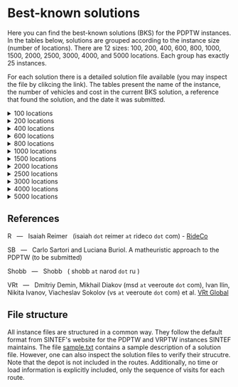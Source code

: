 # Best-known solutions

Here you can find the best-known solutions (BKS) for the PDPTW instances. In the tables below, solutions are grouped according to the instance size (number of locations). There are 12 sizes: 100, 200, 400, 600, 800, 1000, 1500, 2000, 2500, 3000, 4000, and 5000 locations. Each group has exactly 25 instances.

For each solution there is a detailed solution file available (you may inspect the file by clikcing the link). The tables present the name of the instance, the number of vehicles and cost in the current BKS solution, a reference that found the solution, and the date it was submitted.

<details><summary>100 locations</summary>
<p>

Instance | Vehicles | Cost | Reference | Date
:------: | -------: | ---: | :-------: | ---:
[bar-n100-1](https://github.com/cssartori/pdptw-instances/blob/master/solutions/files/bar-n100-1.6_732.txt) | 6 | 732 | R | 06-apr-23
[bar-n100-2](https://github.com/cssartori/pdptw-instances/blob/master/solutions/files/bar-n100-2.5_554.txt) | 5 | 554 | SB | 11-feb-19
[bar-n100-3](https://github.com/cssartori/pdptw-instances/blob/master/solutions/files/bar-n100-3.6_746.txt) | 6 | 746 | SB | 11-feb-19
[bar-n100-4](https://github.com/cssartori/pdptw-instances/blob/master/solutions/files/bar-n100-4.12_1150.txt) | 12 | 1150 | R | 06-apr-23
[bar-n100-5](https://github.com/cssartori/pdptw-instances/blob/master/solutions/files/bar-n100-5.6_838.txt) | 6 | 838 | SB | 11-feb-19
[bar-n100-6](https://github.com/cssartori/pdptw-instances/blob/master/solutions/files/bar-n100-6.3_788.txt) | 3 | 788 | SB | 11-feb-19
[ber-n100-1](https://github.com/cssartori/pdptw-instances/blob/master/solutions/files/ber-n100-1.13_1854.txt) | 13 | 1854 | R | 06-apr-23
[ber-n100-2](https://github.com/cssartori/pdptw-instances/blob/master/solutions/files/ber-n100-2.6_1484.txt) | 6 | 1484 | R | 06-apr-23
[ber-n100-3](https://github.com/cssartori/pdptw-instances/blob/master/solutions/files/ber-n100-3.3_713.txt) | 3 | 713 | SB | 11-feb-19
[ber-n100-4](https://github.com/cssartori/pdptw-instances/blob/master/solutions/files/ber-n100-4.3_494.txt) | 3 | 494 | SB | 11-feb-19
[ber-n100-5](https://github.com/cssartori/pdptw-instances/blob/master/solutions/files/ber-n100-5.5_944.txt) | 5 | 944 | SB | 11-feb-19
[ber-n100-6](https://github.com/cssartori/pdptw-instances/blob/master/solutions/files/ber-n100-6.14_2116.txt) | 14 | 2116 | R | 06-apr-23
[ber-n100-7](https://github.com/cssartori/pdptw-instances/blob/master/solutions/files/ber-n100-7.7_1935.txt) | 7 | 1935 | SB | 11-feb-19
[nyc-n100-1](https://github.com/cssartori/pdptw-instances/blob/master/solutions/files/nyc-n100-1.6_634.txt) | 6 | 634 | SB | 11-feb-19
[nyc-n100-2](https://github.com/cssartori/pdptw-instances/blob/master/solutions/files/nyc-n100-2.4_563.txt) | 4 | 563 | R | 06-apr-23
[nyc-n100-3](https://github.com/cssartori/pdptw-instances/blob/master/solutions/files/nyc-n100-3.3_492.txt) | 3 | 492 | SB | 11-feb-19
[nyc-n100-4](https://github.com/cssartori/pdptw-instances/blob/master/solutions/files/nyc-n100-4.2_535.txt) | 2 | 535 | SB | 11-feb-19
[nyc-n100-5](https://github.com/cssartori/pdptw-instances/blob/master/solutions/files/nyc-n100-5.2_669.txt) | 2 | 669 | R | 06-apr-23
[poa-n100-1](https://github.com/cssartori/pdptw-instances/blob/master/solutions/files/poa-n100-1.12_1582.txt) | 12 | 1582 | R | 06-apr-23
[poa-n100-2](https://github.com/cssartori/pdptw-instances/blob/master/solutions/files/poa-n100-2.15_1539.txt) | 15 | 1539 | SB | 11-feb-19
[poa-n100-3](https://github.com/cssartori/pdptw-instances/blob/master/solutions/files/poa-n100-3.10_1291.txt) | 10 | 1291 | R | 06-apr-23
[poa-n100-4](https://github.com/cssartori/pdptw-instances/blob/master/solutions/files/poa-n100-4.7_1653.txt) | 7 | 1653 | R | 24-mar-23
[poa-n100-5](https://github.com/cssartori/pdptw-instances/blob/master/solutions/files/poa-n100-5.6_624.txt) | 6 | 624 | SB | 11-feb-19
[poa-n100-6](https://github.com/cssartori/pdptw-instances/blob/master/solutions/files/poa-n100-6.3_562.txt) | 3 | 562 | SB | 11-feb-19
[poa-n100-7](https://github.com/cssartori/pdptw-instances/blob/master/solutions/files/poa-n100-7.5_772.txt) | 5 | 772 | R | 06-mar-23

</p>
</details>

<details><summary>200 locations</summary>
<p>

Instance | Vehicles | Cost | Reference | Date
:------: | -------: | ---: | :-------: | ---:
[bar-n200-1](https://github.com/cssartori/pdptw-instances/blob/master/solutions/files/bar-n200-1.22_1828.txt) | 22 | 1828 | VRt | 25-apr-23
[bar-n200-2](https://github.com/cssartori/pdptw-instances/blob/master/solutions/files/bar-n200-2.23_2072.txt) | 23 | 2072 | SB | 11-feb-19
[bar-n200-3](https://github.com/cssartori/pdptw-instances/blob/master/solutions/files/bar-n200-3.8_1597.txt) | 8 | 1597 | VRt | 25-apr-23
[bar-n200-4](https://github.com/cssartori/pdptw-instances/blob/master/solutions/files/bar-n200-4.13_838.txt) | 13 | 838 | SB | 11-feb-19
[bar-n200-5](https://github.com/cssartori/pdptw-instances/blob/master/solutions/files/bar-n200-5.5_846.txt) | 5 | 846 | R | 06-apr-23
[bar-n200-6](https://github.com/cssartori/pdptw-instances/blob/master/solutions/files/bar-n200-6.9_853.txt) | 9 | 853 | R | 06-apr-23
[bar-n200-7](https://github.com/cssartori/pdptw-instances/blob/master/solutions/files/bar-n200-7.11_1871.txt) | 11 | 1871 | VRt | 25-apr-23
[ber-n200-1](https://github.com/cssartori/pdptw-instances/blob/master/solutions/files/ber-n200-1.27_3212.txt) | 27 | 3212 | VRt | 25-apr-23
[ber-n200-2](https://github.com/cssartori/pdptw-instances/blob/master/solutions/files/ber-n200-2.12_3237.txt) | 12 | 3237 | R | 06-apr-23
[ber-n200-3](https://github.com/cssartori/pdptw-instances/blob/master/solutions/files/ber-n200-3.9_899.txt) | 9 | 899 | SB | 11-feb-19
[ber-n200-4](https://github.com/cssartori/pdptw-instances/blob/master/solutions/files/ber-n200-4.5_1081.txt) | 5 | 1081 | R | 06-apr-23
[ber-n200-5](https://github.com/cssartori/pdptw-instances/blob/master/solutions/files/ber-n200-5.27_3944.txt) | 27 | 3944 | SB | 11-feb-19
[ber-n200-6](https://github.com/cssartori/pdptw-instances/blob/master/solutions/files/ber-n200-6.9_3016.txt) | 9 | 3016 | SB | 11-feb-19
[nyc-n200-1](https://github.com/cssartori/pdptw-instances/blob/master/solutions/files/nyc-n200-1.7_935.txt) | 7 | 935 | R | 06-apr-23
[nyc-n200-2](https://github.com/cssartori/pdptw-instances/blob/master/solutions/files/nyc-n200-2.8_1104.txt) | 8 | 1104 | SB | 11-feb-19
[nyc-n200-3](https://github.com/cssartori/pdptw-instances/blob/master/solutions/files/nyc-n200-3.7_1017.txt) | 7 | 1017 | VRt | 25-apr-23
[nyc-n200-4](https://github.com/cssartori/pdptw-instances/blob/master/solutions/files/nyc-n200-4.4_1030.txt) | 4 | 1030 | R | 06-apr-23
[nyc-n200-5](https://github.com/cssartori/pdptw-instances/blob/master/solutions/files/nyc-n200-5.5_1189.txt) | 5 | 1189 | R | 06-apr-23
[poa-n200-1](https://github.com/cssartori/pdptw-instances/blob/master/solutions/files/poa-n200-1.25_2433.txt) | 25 | 2433 | SB | 11-feb-19
[poa-n200-2](https://github.com/cssartori/pdptw-instances/blob/master/solutions/files/poa-n200-2.12_2455.txt) | 12 | 2455 | R | 06-apr-23
[poa-n200-3](https://github.com/cssartori/pdptw-instances/blob/master/solutions/files/poa-n200-3.22_1850.txt) | 22 | 1850 | SB | 11-feb-19
[poa-n200-4](https://github.com/cssartori/pdptw-instances/blob/master/solutions/files/poa-n200-4.10_1163.txt) | 10 | 1163 | SB | 11-feb-19
[poa-n200-5](https://github.com/cssartori/pdptw-instances/blob/master/solutions/files/poa-n200-5.15_2321.txt) | 15 | 2321 | SB | 11-feb-19
[poa-n200-6](https://github.com/cssartori/pdptw-instances/blob/master/solutions/files/poa-n200-6.27_3160.txt) | 27 | 3160 | SB | 11-feb-19
[poa-n200-7](https://github.com/cssartori/pdptw-instances/blob/master/solutions/files/poa-n200-7.10_2676.txt) | 10 | 2676 | R | 06-apr-23

</p>
</details>

<details><summary>400 locations</summary>
<p>

Instance | Vehicles | Cost | Reference | Date
:------: | -------: | ---: | :-------: | ---:
[bar-n400-1](https://github.com/cssartori/pdptw-instances/blob/master/solutions/files/bar-n400-1.32_3080.txt) | 32 | 3080 | VRt | 25-apr-23
[bar-n400-2](https://github.com/cssartori/pdptw-instances/blob/master/solutions/files/bar-n400-2.30_2741.txt) | 30 | 2741 | VRt | 25-apr-23
[bar-n400-3](https://github.com/cssartori/pdptw-instances/blob/master/solutions/files/bar-n400-3.11_2562.txt) | 11 | 2562 | SB | 11-feb-19
[bar-n400-4](https://github.com/cssartori/pdptw-instances/blob/master/solutions/files/bar-n400-4.17_1821.txt) | 17 | 1821 | R | 06-apr-23
[bar-n400-5](https://github.com/cssartori/pdptw-instances/blob/master/solutions/files/bar-n400-5.41_3384.txt) | 41 | 3384 | SB | 11-feb-19
[bar-n400-6](https://github.com/cssartori/pdptw-instances/blob/master/solutions/files/bar-n400-6.21_2930.txt) | 21 | 2930 | VRt | 25-apr-23
[bar-n400-7](https://github.com/cssartori/pdptw-instances/blob/master/solutions/files/bar-n400-7.11_3038.txt) | 11 | 3038 | VRt | 25-apr-23
[ber-n400-1](https://github.com/cssartori/pdptw-instances/blob/master/solutions/files/ber-n400-1.34_5633.txt) | 34 | 5633 | SB | 11-feb-19
[ber-n400-2](https://github.com/cssartori/pdptw-instances/blob/master/solutions/files/ber-n400-2.33_5568.txt) | 33 | 5568 | VRt | 25-apr-23
[ber-n400-3](https://github.com/cssartori/pdptw-instances/blob/master/solutions/files/ber-n400-3.43_3550.txt) | 43 | 3550 | VRt | 25-apr-23
[ber-n400-4](https://github.com/cssartori/pdptw-instances/blob/master/solutions/files/ber-n400-4.19_2216.txt) | 19 | 2216 | SB | 11-feb-19
[ber-n400-5](https://github.com/cssartori/pdptw-instances/blob/master/solutions/files/ber-n400-5.26_6136.txt) | 26 | 6136 | VRt | 25-apr-23
[ber-n400-6](https://github.com/cssartori/pdptw-instances/blob/master/solutions/files/ber-n400-6.19_6309.txt) | 19 | 6309 | SB | 11-feb-19
[ber-n400-7](https://github.com/cssartori/pdptw-instances/blob/master/solutions/files/ber-n400-7.20_6503.txt) | 20 | 6503 | SB | 11-feb-19
[nyc-n400-1](https://github.com/cssartori/pdptw-instances/blob/master/solutions/files/nyc-n400-1.13_1908.txt) | 13 | 1908 | R | 06-apr-23
[nyc-n400-2](https://github.com/cssartori/pdptw-instances/blob/master/solutions/files/nyc-n400-2.14_1975.txt) | 14 | 1975 | SB | 11-feb-19
[nyc-n400-3](https://github.com/cssartori/pdptw-instances/blob/master/solutions/files/nyc-n400-3.7_1826.txt) | 7 | 1826 | R | 06-apr-23
[nyc-n400-4](https://github.com/cssartori/pdptw-instances/blob/master/solutions/files/nyc-n400-4.7_1964.txt) | 7 | 1964 | R | 06-apr-23
[nyc-n400-5](https://github.com/cssartori/pdptw-instances/blob/master/solutions/files/nyc-n400-5.7_1920.txt) | 7 | 1920 | R | 06-apr-23
[poa-n400-1](https://github.com/cssartori/pdptw-instances/blob/master/solutions/files/poa-n400-1.24_4554.txt) | 24 | 4554 | VRt | 25-apr-23
[poa-n400-2](https://github.com/cssartori/pdptw-instances/blob/master/solutions/files/poa-n400-2.41_3096.txt) | 41 | 3096 | SB | 11-feb-19
[poa-n400-3](https://github.com/cssartori/pdptw-instances/blob/master/solutions/files/poa-n400-3.40_2844.txt) | 40 | 2844 | SB | 11-feb-19
[poa-n400-4](https://github.com/cssartori/pdptw-instances/blob/master/solutions/files/poa-n400-4.19_2159.txt) | 19 | 2159 | VRt | 25-apr-23
[poa-n400-5](https://github.com/cssartori/pdptw-instances/blob/master/solutions/files/poa-n400-5.14_2302.txt) | 14 | 2302 | SB | 11-feb-19
[poa-n400-6](https://github.com/cssartori/pdptw-instances/blob/master/solutions/files/poa-n400-6.42_5400.txt) | 42 | 5400 | SB | 11-feb-19

</p>
</details>

<details><summary>600 locations</summary>
<p>

Instance | Vehicles | Cost | Reference | Date
:------: | -------: | ---: | :-------: | ---:
[bar-n600-1](https://github.com/cssartori/pdptw-instances/blob/master/solutions/files/bar-n600-1.43_3683.txt) | 43 | 3683 | SB | 11-feb-19
[bar-n600-2](https://github.com/cssartori/pdptw-instances/blob/master/solutions/files/bar-n600-2.23_3931.txt) | 23 | 3931 | SB | 11-feb-19
[bar-n600-3](https://github.com/cssartori/pdptw-instances/blob/master/solutions/files/bar-n600-3.23_3863.txt) | 23 | 3863 | SB | 11-feb-19
[bar-n600-4](https://github.com/cssartori/pdptw-instances/blob/master/solutions/files/bar-n600-4.53_2828.txt) | 53 | 2828 | VRt | 25-apr-23
[bar-n600-5](https://github.com/cssartori/pdptw-instances/blob/master/solutions/files/bar-n600-5.13_2614.txt) | 13 | 2614 | SB | 11-feb-19
[bar-n600-6](https://github.com/cssartori/pdptw-instances/blob/master/solutions/files/bar-n600-6.32_4958.txt) | 32 | 4958 | SB | 11-feb-19
[bar-n600-7](https://github.com/cssartori/pdptw-instances/blob/master/solutions/files/bar-n600-7.32_4793.txt) | 32 | 4793 | VRt | 25-apr-23
[ber-n600-1](https://github.com/cssartori/pdptw-instances/blob/master/solutions/files/ber-n600-1.47_7767.txt) | 47 | 7767 | Shobb | 25-dec-22
[ber-n600-2](https://github.com/cssartori/pdptw-instances/blob/master/solutions/files/ber-n600-2.31_3836.txt) | 31 | 3836 | VRt | 25-apr-23
[ber-n600-3](https://github.com/cssartori/pdptw-instances/blob/master/solutions/files/ber-n600-3.29_3948.txt) | 29 | 3948 | VRt | 25-apr-23
[ber-n600-4](https://github.com/cssartori/pdptw-instances/blob/master/solutions/files/ber-n600-4.75_11264.txt) | 75 | 11264 | VRt | 25-apr-23
[ber-n600-5](https://github.com/cssartori/pdptw-instances/blob/master/solutions/files/ber-n600-5.33_8569.txt) | 33 | 8569 | VRt | 25-apr-23
[ber-n600-6](https://github.com/cssartori/pdptw-instances/blob/master/solutions/files/ber-n600-6.36_10701.txt) | 36 | 10701 | VRt | 25-apr-23
[nyc-n600-1](https://github.com/cssartori/pdptw-instances/blob/master/solutions/files/nyc-n600-1.20_3037.txt) | 20 | 3037 | VRt | 25-apr-23
[nyc-n600-2](https://github.com/cssartori/pdptw-instances/blob/master/solutions/files/nyc-n600-2.19_2713.txt) | 19 | 2713 | SB | 11-feb-19
[nyc-n600-3](https://github.com/cssartori/pdptw-instances/blob/master/solutions/files/nyc-n600-3.19_2755.txt) | 19 | 2755 | VRt | 25-apr-23
[nyc-n600-4](https://github.com/cssartori/pdptw-instances/blob/master/solutions/files/nyc-n600-4.9_2495.txt) | 9 | 2495 | R | 06-apr-23
[nyc-n600-5](https://github.com/cssartori/pdptw-instances/blob/master/solutions/files/nyc-n600-5.10_2954.txt) | 10 | 2954 | R | 06-apr-23
[poa-n600-1](https://github.com/cssartori/pdptw-instances/blob/master/solutions/files/poa-n600-1.54_6424.txt) | 54 | 6424 | Shobb | 25-dec-22
[poa-n600-2](https://github.com/cssartori/pdptw-instances/blob/master/solutions/files/poa-n600-2.26_5250.txt) | 26 | 5250 | SB | 11-feb-19
[poa-n600-3](https://github.com/cssartori/pdptw-instances/blob/master/solutions/files/poa-n600-3.24_2213.txt) | 24 | 2213 | VRt | 25-apr-23
[poa-n600-4](https://github.com/cssartori/pdptw-instances/blob/master/solutions/files/poa-n600-4.27_3130.txt) | 27 | 3130 | SB | 11-feb-19
[poa-n600-5](https://github.com/cssartori/pdptw-instances/blob/master/solutions/files/poa-n600-5.20_2545.txt) | 20 | 2545 | SB | 11-feb-19
[poa-n600-6](https://github.com/cssartori/pdptw-instances/blob/master/solutions/files/poa-n600-6.76_7989.txt) | 76 | 7989 | VRt | 25-apr-23
[poa-n600-7](https://github.com/cssartori/pdptw-instances/blob/master/solutions/files/poa-n600-7.60_7872.txt) | 60 | 7872 | VRt | 25-apr-23

</p>
</details>

<details><summary>800 locations</summary>
<p>

Instance | Vehicles | Cost | Reference | Date
:------: | -------: | ---: | :-------: | ---:
[bar-n800-1](https://github.com/cssartori/pdptw-instances/blob/master/solutions/files/bar-n800-1.78_5686.txt) | 78 | 5686 | VRt | 25-apr-23
[bar-n800-2](https://github.com/cssartori/pdptw-instances/blob/master/solutions/files/bar-n800-2.30_5047.txt) | 30 | 5047 | VRt | 25-apr-23
[bar-n800-3](https://github.com/cssartori/pdptw-instances/blob/master/solutions/files/bar-n800-3.22_5882.txt) | 22 | 5882 | SB | 11-feb-19
[bar-n800-4](https://github.com/cssartori/pdptw-instances/blob/master/solutions/files/bar-n800-4.24_2832.txt) | 24 | 2832 | SB | 11-feb-19
[bar-n800-5](https://github.com/cssartori/pdptw-instances/blob/master/solutions/files/bar-n800-5.80_6124.txt) | 80 | 6124 | SB | 11-feb-19
[bar-n800-6](https://github.com/cssartori/pdptw-instances/blob/master/solutions/files/bar-n800-6.81_6490.txt) | 81 | 6490 | VRt | 25-apr-23
[bar-n800-7](https://github.com/cssartori/pdptw-instances/blob/master/solutions/files/bar-n800-7.31_5576.txt) | 31 | 5576 | VRt | 25-apr-23
[ber-n800-1](https://github.com/cssartori/pdptw-instances/blob/master/solutions/files/ber-n800-1.59_5360.txt) | 59 | 5360 | SB | 11-feb-19
[ber-n800-2](https://github.com/cssartori/pdptw-instances/blob/master/solutions/files/ber-n800-2.63_6379.txt) | 63 | 6379 | VRt | 25-apr-23
[ber-n800-3](https://github.com/cssartori/pdptw-instances/blob/master/solutions/files/ber-n800-3.18_3653.txt) | 18 | 3653 | SB | 11-feb-19
[ber-n800-4](https://github.com/cssartori/pdptw-instances/blob/master/solutions/files/ber-n800-4.106_16046.txt) | 106 | 16046 | VRt | 25-apr-23
[ber-n800-5](https://github.com/cssartori/pdptw-instances/blob/master/solutions/files/ber-n800-5.33_11087.txt) | 33 | 11087 | SB | 11-feb-19
[ber-n800-6](https://github.com/cssartori/pdptw-instances/blob/master/solutions/files/ber-n800-6.47_13991.txt) | 47 | 13991 | VRt | 25-apr-23
[nyc-n800-1](https://github.com/cssartori/pdptw-instances/blob/master/solutions/files/nyc-n800-1.22_3108.txt) | 22 | 3108 | VRt | 25-apr-23
[nyc-n800-2](https://github.com/cssartori/pdptw-instances/blob/master/solutions/files/nyc-n800-2.26_3919.txt) | 26 | 3919 | VRt | 25-apr-23
[nyc-n800-3](https://github.com/cssartori/pdptw-instances/blob/master/solutions/files/nyc-n800-3.26_3871.txt) | 26 | 3871 | SB | 11-feb-19
[nyc-n800-4](https://github.com/cssartori/pdptw-instances/blob/master/solutions/files/nyc-n800-4.11_3274.txt) | 11 | 3274 | R | 06-apr-23
[nyc-n800-5](https://github.com/cssartori/pdptw-instances/blob/master/solutions/files/nyc-n800-5.14_3703.txt) | 14 | 3703 | SB | 11-feb-19
[poa-n800-1](https://github.com/cssartori/pdptw-instances/blob/master/solutions/files/poa-n800-1.58_9580.txt) | 58 | 9580 | VRt | 25-apr-23
[poa-n800-2](https://github.com/cssartori/pdptw-instances/blob/master/solutions/files/poa-n800-2.73_8045.txt) | 73 | 8045 | VRt | 25-apr-23
[poa-n800-3](https://github.com/cssartori/pdptw-instances/blob/master/solutions/files/poa-n800-3.49_9799.txt) | 49 | 9799 | VRt | 25-apr-23
[poa-n800-4](https://github.com/cssartori/pdptw-instances/blob/master/solutions/files/poa-n800-4.45_8108.txt) | 45 | 8108 | VRt | 25-apr-23
[poa-n800-5](https://github.com/cssartori/pdptw-instances/blob/master/solutions/files/poa-n800-5.71_4223.txt) | 71 | 4223 | VRt | 25-apr-23
[poa-n800-6](https://github.com/cssartori/pdptw-instances/blob/master/solutions/files/poa-n800-6.37_4038.txt) | 37 | 4038 | VRt | 25-apr-23
[poa-n800-7](https://github.com/cssartori/pdptw-instances/blob/master/solutions/files/poa-n800-7.37_7981.txt) | 37 | 7981 | VRt | 25-apr-23

</p>
</details>

<details><summary>1000 locations</summary>
<p>

Instance | Vehicles | Cost | Reference | Date
:------: | -------: | ---: | :-------: | ---:
[bar-n1000-1](https://github.com/cssartori/pdptw-instances/blob/master/solutions/files/bar-n1000-1.52_8019.txt) | 52 | 8019 | VRt | 25-apr-23
[bar-n1000-2](https://github.com/cssartori/pdptw-instances/blob/master/solutions/files/bar-n1000-2.37_3597.txt) | 37 | 3597 | VRt | 25-apr-23
[bar-n1000-3](https://github.com/cssartori/pdptw-instances/blob/master/solutions/files/bar-n1000-3.88_4834.txt) | 88 | 4834 | VRt | 25-apr-23
[bar-n1000-4](https://github.com/cssartori/pdptw-instances/blob/master/solutions/files/bar-n1000-4.19_3464.txt) | 19 | 3464 | VRt | 25-apr-23
[bar-n1000-5](https://github.com/cssartori/pdptw-instances/blob/master/solutions/files/bar-n1000-5.26_6150.txt) | 26 | 6150 | SB | 11-feb-19
[bar-n1000-6](https://github.com/cssartori/pdptw-instances/blob/master/solutions/files/bar-n1000-6.27_6825.txt) | 27 | 6825 | Shobb | 03-jan-23
[ber-n1000-1](https://github.com/cssartori/pdptw-instances/blob/master/solutions/files/ber-n1000-1.86_15019.txt) | 86 | 15019 | VRt | 25-apr-23
[ber-n1000-2](https://github.com/cssartori/pdptw-instances/blob/master/solutions/files/ber-n1000-2.116_16117.txt) | 116 | 16117 | VRt | 25-apr-23
[ber-n1000-3](https://github.com/cssartori/pdptw-instances/blob/master/solutions/files/ber-n1000-3.52_13247.txt) | 52 | 13247 | VRt | 25-apr-23
[ber-n1000-4](https://github.com/cssartori/pdptw-instances/blob/master/solutions/files/ber-n1000-4.54_14527.txt) | 54 | 14527 | VRt | 25-apr-23
[ber-n1000-5](https://github.com/cssartori/pdptw-instances/blob/master/solutions/files/ber-n1000-5.110_15351.txt) | 110 | 15351 | VRt | 25-apr-23
[ber-n1000-6](https://github.com/cssartori/pdptw-instances/blob/master/solutions/files/ber-n1000-6.150_18579.txt) | 150 | 18579 | VRt | 25-apr-23
[ber-n1000-7](https://github.com/cssartori/pdptw-instances/blob/master/solutions/files/ber-n1000-7.72_17378.txt) | 72 | 17378 | VRt | 25-apr-23
[nyc-n1000-1](https://github.com/cssartori/pdptw-instances/blob/master/solutions/files/nyc-n1000-1.27_4002.txt) | 27 | 4002 | VRt | 25-apr-23
[nyc-n1000-2](https://github.com/cssartori/pdptw-instances/blob/master/solutions/files/nyc-n1000-2.31_4910.txt) | 31 | 4910 | VRt | 25-apr-23
[nyc-n1000-3](https://github.com/cssartori/pdptw-instances/blob/master/solutions/files/nyc-n1000-3.32_4732.txt) | 32 | 4732 | VRt | 25-apr-23
[nyc-n1000-4](https://github.com/cssartori/pdptw-instances/blob/master/solutions/files/nyc-n1000-4.17_4956.txt) | 17 | 4956 | VRt | 25-apr-23
[nyc-n1000-5](https://github.com/cssartori/pdptw-instances/blob/master/solutions/files/nyc-n1000-5.15_4369.txt) | 15 | 4369 | VRt | 25-apr-23
[poa-n1000-1](https://github.com/cssartori/pdptw-instances/blob/master/solutions/files/poa-n1000-1.30_8077.txt) | 30 | 8077 | Shobb | 03-jan-23
[poa-n1000-2](https://github.com/cssartori/pdptw-instances/blob/master/solutions/files/poa-n1000-2.46_10718.txt) | 46 | 10718 | VRt | 25-apr-23
[poa-n1000-3](https://github.com/cssartori/pdptw-instances/blob/master/solutions/files/poa-n1000-3.68_5554.txt) | 68 | 5554 | VRt | 25-apr-23
[poa-n1000-4](https://github.com/cssartori/pdptw-instances/blob/master/solutions/files/poa-n1000-4.22_4582.txt) | 22 | 4582 | VRt | 25-apr-23
[poa-n1000-5](https://github.com/cssartori/pdptw-instances/blob/master/solutions/files/poa-n1000-5.47_5871.txt) | 47 | 5871 | VRt | 25-apr-23
[poa-n1000-6](https://github.com/cssartori/pdptw-instances/blob/master/solutions/files/poa-n1000-6.93_11342.txt) | 93 | 11342 | VRt | 25-apr-23
[poa-n1000-7](https://github.com/cssartori/pdptw-instances/blob/master/solutions/files/poa-n1000-7.73_11472.txt) | 73 | 11472 | VRt | 25-apr-23

</p>
</details>

<details><summary>1500 locations</summary>
<p>

Instance | Vehicles | Cost | Reference | Date
:------: | -------: | ---: | :-------: | ---:
[bar-n1500-1](https://github.com/cssartori/pdptw-instances/blob/master/solutions/files/bar-n1500-1.74_9257.txt) | 74 | 9257 | VRt | 25-apr-23
[bar-n1500-2](https://github.com/cssartori/pdptw-instances/blob/master/solutions/files/bar-n1500-2.60_12449.txt) | 60 | 12449 | VRt | 25-apr-23
[bar-n1500-3](https://github.com/cssartori/pdptw-instances/blob/master/solutions/files/bar-n1500-3.93_6007.txt) | 93 | 6007 | VRt | 25-apr-23
[bar-n1500-4](https://github.com/cssartori/pdptw-instances/blob/master/solutions/files/bar-n1500-4.61_4939.txt) | 61 | 4939 | VRt | 25-apr-23
[bar-n1500-5](https://github.com/cssartori/pdptw-instances/blob/master/solutions/files/bar-n1500-5.76_9520.txt) | 76 | 9520 | VRt | 25-apr-23
[bar-n1500-6](https://github.com/cssartori/pdptw-instances/blob/master/solutions/files/bar-n1500-6.160_12760.txt) | 160 | 12760 | VRt | 25-apr-23
[bar-n1500-7](https://github.com/cssartori/pdptw-instances/blob/master/solutions/files/bar-n1500-7.39_10055.txt) | 39 | 10055 | VRt | 25-apr-23
[ber-n1500-1](https://github.com/cssartori/pdptw-instances/blob/master/solutions/files/ber-n1500-1.168_23023.txt) | 168 | 23023 | VRt | 25-apr-23
[ber-n1500-2](https://github.com/cssartori/pdptw-instances/blob/master/solutions/files/ber-n1500-2.69_8517.txt) | 69 | 8517 | VRt | 25-apr-23
[ber-n1500-3](https://github.com/cssartori/pdptw-instances/blob/master/solutions/files/ber-n1500-3.70_9156.txt) | 70 | 9156 | VRt | 25-apr-23
[ber-n1500-4](https://github.com/cssartori/pdptw-instances/blob/master/solutions/files/ber-n1500-4.36_8699.txt) | 36 | 8699 | VRt | 25-apr-23
[ber-n1500-5](https://github.com/cssartori/pdptw-instances/blob/master/solutions/files/ber-n1500-5.174_24530.txt) | 174 | 24530 | VRt | 25-apr-23
[ber-n1500-6](https://github.com/cssartori/pdptw-instances/blob/master/solutions/files/ber-n1500-6.98_21240.txt) | 98 | 21240 | VRt | 25-apr-23
[ber-n1500-7](https://github.com/cssartori/pdptw-instances/blob/master/solutions/files/ber-n1500-7.99_21786.txt) | 99 | 21786 | VRt | 25-apr-23
[nyc-n1500-1](https://github.com/cssartori/pdptw-instances/blob/master/solutions/files/nyc-n1500-1.46_6790.txt) | 46 | 6790 | VRt | 25-apr-23
[nyc-n1500-2](https://github.com/cssartori/pdptw-instances/blob/master/solutions/files/nyc-n1500-2.48_6612.txt) | 48 | 6612 | VRt | 25-apr-23
[nyc-n1500-3](https://github.com/cssartori/pdptw-instances/blob/master/solutions/files/nyc-n1500-3.42_6410.txt) | 42 | 6410 | VRt | 25-apr-23
[nyc-n1500-4](https://github.com/cssartori/pdptw-instances/blob/master/solutions/files/nyc-n1500-4.25_7817.txt) | 25 | 7817 | VRt | 25-apr-23
[nyc-n1500-5](https://github.com/cssartori/pdptw-instances/blob/master/solutions/files/nyc-n1500-5.21_5950.txt) | 21 | 5950 | VRt | 25-apr-23
[poa-n1500-1](https://github.com/cssartori/pdptw-instances/blob/master/solutions/files/poa-n1500-1.145_17316.txt) | 145 | 17316 | VRt | 25-apr-23
[poa-n1500-2](https://github.com/cssartori/pdptw-instances/blob/master/solutions/files/poa-n1500-2.198_22055.txt) | 198 | 22055 | VRt | 25-apr-23
[poa-n1500-3](https://github.com/cssartori/pdptw-instances/blob/master/solutions/files/poa-n1500-3.67_15106.txt) | 67 | 15106 | VRt | 25-apr-23
[poa-n1500-4](https://github.com/cssartori/pdptw-instances/blob/master/solutions/files/poa-n1500-4.63_6506.txt) | 63 | 6506 | VRt | 25-apr-23
[poa-n1500-5](https://github.com/cssartori/pdptw-instances/blob/master/solutions/files/poa-n1500-5.32_6405.txt) | 32 | 6405 | VRt | 25-apr-23
[poa-n1500-6](https://github.com/cssartori/pdptw-instances/blob/master/solutions/files/poa-n1500-6.141_16583.txt) | 141 | 16583 | VRt | 25-apr-23

</p>
</details>

<details><summary>2000 locations</summary>
<p>

Instance | Vehicles | Cost | Reference | Date
:------: | -------: | ---: | :-------: | ---:
[bar-n2000-1](https://github.com/cssartori/pdptw-instances/blob/master/solutions/files/bar-n2000-1.95_11991.txt) | 95 | 11991 | VRt | 25-apr-23
[bar-n2000-2](https://github.com/cssartori/pdptw-instances/blob/master/solutions/files/bar-n2000-2.96_11700.txt) | 96 | 11700 | VRt | 25-apr-23
[bar-n2000-3](https://github.com/cssartori/pdptw-instances/blob/master/solutions/files/bar-n2000-3.146_13137.txt) | 146 | 13137 | VRt | 25-apr-23
[bar-n2000-4](https://github.com/cssartori/pdptw-instances/blob/master/solutions/files/bar-n2000-4.71_11862.txt) | 71 | 11862 | VRt | 25-apr-23
[bar-n2000-5](https://github.com/cssartori/pdptw-instances/blob/master/solutions/files/bar-n2000-5.75_12924.txt) | 75 | 12924 | VRt | 25-apr-23
[bar-n2000-6](https://github.com/cssartori/pdptw-instances/blob/master/solutions/files/bar-n2000-6.175_9478.txt) | 175 | 9478 | VRt | 25-apr-23
[bar-n2000-7](https://github.com/cssartori/pdptw-instances/blob/master/solutions/files/bar-n2000-7.66_9435.txt) | 66 | 9435 | VRt | 25-apr-23
[ber-n2000-1](https://github.com/cssartori/pdptw-instances/blob/master/solutions/files/ber-n2000-1.74_12892.txt) | 74 | 12892 | VRt | 25-apr-23
[ber-n2000-2](https://github.com/cssartori/pdptw-instances/blob/master/solutions/files/ber-n2000-2.280_32110.txt) | 280 | 32110 | VRt | 25-apr-23
[ber-n2000-3](https://github.com/cssartori/pdptw-instances/blob/master/solutions/files/ber-n2000-3.164_27479.txt) | 164 | 27479 | VRt | 25-apr-23
[ber-n2000-4](https://github.com/cssartori/pdptw-instances/blob/master/solutions/files/ber-n2000-4.246_35311.txt) | 246 | 35311 | VRt | 25-apr-23
[ber-n2000-5](https://github.com/cssartori/pdptw-instances/blob/master/solutions/files/ber-n2000-5.138_33000.txt) | 138 | 33000 | VRt | 25-apr-23
[ber-n2000-6](https://github.com/cssartori/pdptw-instances/blob/master/solutions/files/ber-n2000-6.112_30580.txt) | 112 | 30580 | VRt | 25-apr-23
[ber-n2000-7](https://github.com/cssartori/pdptw-instances/blob/master/solutions/files/ber-n2000-7.134_30390.txt) | 134 | 30390 | VRt | 25-apr-23
[nyc-n2000-1](https://github.com/cssartori/pdptw-instances/blob/master/solutions/files/nyc-n2000-1.55_7918.txt) | 55 | 7918 | VRt | 25-apr-23
[nyc-n2000-2](https://github.com/cssartori/pdptw-instances/blob/master/solutions/files/nyc-n2000-2.53_7604.txt) | 53 | 7604 | VRt | 25-apr-23
[nyc-n2000-3](https://github.com/cssartori/pdptw-instances/blob/master/solutions/files/nyc-n2000-3.32_9752.txt) | 32 | 9752 | VRt | 25-apr-23
[nyc-n2000-4](https://github.com/cssartori/pdptw-instances/blob/master/solutions/files/nyc-n2000-4.28_7705.txt) | 28 | 7705 | VRt | 25-apr-23
[nyc-n2000-5](https://github.com/cssartori/pdptw-instances/blob/master/solutions/files/nyc-n2000-5.33_9171.txt) | 33 | 9171 | VRt | 25-apr-23
[poa-n2000-1](https://github.com/cssartori/pdptw-instances/blob/master/solutions/files/poa-n2000-1.236_22568.txt) | 236 | 22568 | VRt | 25-apr-23
[poa-n2000-2](https://github.com/cssartori/pdptw-instances/blob/master/solutions/files/poa-n2000-2.161_16581.txt) | 161 | 16581 | VRt | 25-apr-23
[poa-n2000-3](https://github.com/cssartori/pdptw-instances/blob/master/solutions/files/poa-n2000-3.129_9410.txt) | 129 | 9410 | VRt | 25-apr-23
[poa-n2000-4](https://github.com/cssartori/pdptw-instances/blob/master/solutions/files/poa-n2000-4.144_12921.txt) | 144 | 12921 | VRt | 25-apr-23
[poa-n2000-5](https://github.com/cssartori/pdptw-instances/blob/master/solutions/files/poa-n2000-5.97_13035.txt) | 97 | 13035 | VRt | 25-apr-23
[poa-n2000-6](https://github.com/cssartori/pdptw-instances/blob/master/solutions/files/poa-n2000-6.65_19257.txt) | 65 | 19257 | VRt | 25-apr-23

</p>
</details>

<details><summary>2500 locations</summary>
<p>

Instance | Vehicles | Cost | Reference | Date
:------: | -------: | ---: | :-------: | ---:
[bar-n2500-1](https://github.com/cssartori/pdptw-instances/blob/master/solutions/files/bar-n2500-1.79_10292.txt) | 79 | 10292 | VRt | 25-apr-23
[bar-n2500-2](https://github.com/cssartori/pdptw-instances/blob/master/solutions/files/bar-n2500-2.120_14772.txt) | 120 | 14772 | VRt | 25-apr-23
[bar-n2500-3](https://github.com/cssartori/pdptw-instances/blob/master/solutions/files/bar-n2500-3.63_15567.txt) | 63 | 15567 | VRt | 25-apr-23
[bar-n2500-4](https://github.com/cssartori/pdptw-instances/blob/master/solutions/files/bar-n2500-4.65_15407.txt) | 65 | 15407 | VRt | 25-apr-23
[bar-n2500-5](https://github.com/cssartori/pdptw-instances/blob/master/solutions/files/bar-n2500-5.128_19769.txt) | 128 | 19769 | VRt | 25-apr-23
[bar-n2500-6](https://github.com/cssartori/pdptw-instances/blob/master/solutions/files/bar-n2500-6.99_18655.txt) | 99 | 18655 | VRt | 25-apr-23
[ber-n2500-1](https://github.com/cssartori/pdptw-instances/blob/master/solutions/files/ber-n2500-1.199_32848.txt) | 199 | 32848 | VRt | 25-apr-23
[ber-n2500-2](https://github.com/cssartori/pdptw-instances/blob/master/solutions/files/ber-n2500-2.137_37951.txt) | 137 | 37951 | VRt | 25-apr-23
[ber-n2500-3](https://github.com/cssartori/pdptw-instances/blob/master/solutions/files/ber-n2500-3.248_18257.txt) | 248 | 18257 | VRt | 25-apr-23
[ber-n2500-4](https://github.com/cssartori/pdptw-instances/blob/master/solutions/files/ber-n2500-4.181_15996.txt) | 181 | 15996 | VRt | 25-apr-23
[ber-n2500-5](https://github.com/cssartori/pdptw-instances/blob/master/solutions/files/ber-n2500-5.261_21141.txt) | 261 | 21141 | VRt | 25-apr-23
[ber-n2500-6](https://github.com/cssartori/pdptw-instances/blob/master/solutions/files/ber-n2500-6.292_40616.txt) | 292 | 40616 | VRt | 25-apr-23
[ber-n2500-7](https://github.com/cssartori/pdptw-instances/blob/master/solutions/files/ber-n2500-7.171_39456.txt) | 171 | 39456 | VRt | 25-apr-23
[nyc-n2500-1](https://github.com/cssartori/pdptw-instances/blob/master/solutions/files/nyc-n2500-1.69_10406.txt) | 69 | 10406 | VRt | 25-apr-23
[nyc-n2500-2](https://github.com/cssartori/pdptw-instances/blob/master/solutions/files/nyc-n2500-2.69_10115.txt) | 69 | 10115 | VRt | 25-apr-23
[nyc-n2500-3](https://github.com/cssartori/pdptw-instances/blob/master/solutions/files/nyc-n2500-3.34_10253.txt) | 34 | 10253 | VRt | 25-apr-23
[nyc-n2500-4](https://github.com/cssartori/pdptw-instances/blob/master/solutions/files/nyc-n2500-4.44_12263.txt) | 44 | 12263 | VRt | 25-apr-23
[nyc-n2500-5](https://github.com/cssartori/pdptw-instances/blob/master/solutions/files/nyc-n2500-5.44_11449.txt) | 44 | 11449 | VRt | 25-apr-23
[poa-n2500-1](https://github.com/cssartori/pdptw-instances/blob/master/solutions/files/poa-n2500-1.298_28887.txt) | 298 | 28887 | VRt | 25-apr-23
[poa-n2500-2](https://github.com/cssartori/pdptw-instances/blob/master/solutions/files/poa-n2500-2.158_23093.txt) | 158 | 23093 | VRt | 25-apr-23
[poa-n2500-3](https://github.com/cssartori/pdptw-instances/blob/master/solutions/files/poa-n2500-3.79_22901.txt) | 79 | 22901 | VRt | 25-apr-23
[poa-n2500-4](https://github.com/cssartori/pdptw-instances/blob/master/solutions/files/poa-n2500-4.81_24025.txt) | 81 | 24025 | VRt | 25-apr-23
[poa-n2500-5](https://github.com/cssartori/pdptw-instances/blob/master/solutions/files/poa-n2500-5.72_19426.txt) | 72 | 19426 | VRt | 25-apr-23
[poa-n2500-6](https://github.com/cssartori/pdptw-instances/blob/master/solutions/files/poa-n2500-6.107_11233.txt) | 107 | 11233 | VRt | 25-apr-23
[poa-n2500-7](https://github.com/cssartori/pdptw-instances/blob/master/solutions/files/poa-n2500-7.81_11398.txt) | 81 | 11398 | VRt | 25-apr-23

</p>
</details>

<details><summary>3000 locations</summary>
<p>

Instance | Vehicles | Cost | Reference | Date
:------: | -------: | ---: | :-------: | ---:
[bar-n3000-1](https://github.com/cssartori/pdptw-instances/blob/master/solutions/files/bar-n3000-1.153_22404.txt) | 153 | 22404 | VRt | 25-apr-23
[bar-n3000-2](https://github.com/cssartori/pdptw-instances/blob/master/solutions/files/bar-n3000-2.148_19752.txt) | 148 | 19752 | VRt | 25-apr-23
[bar-n3000-3](https://github.com/cssartori/pdptw-instances/blob/master/solutions/files/bar-n3000-3.57_11267.txt) | 57 | 11267 | VRt | 25-apr-23
[bar-n3000-4](https://github.com/cssartori/pdptw-instances/blob/master/solutions/files/bar-n3000-4.255_26478.txt) | 255 | 26478 | VRt | 25-apr-23
[bar-n3000-5](https://github.com/cssartori/pdptw-instances/blob/master/solutions/files/bar-n3000-5.158_20159.txt) | 158 | 20159 | VRt | 25-apr-23
[bar-n3000-6](https://github.com/cssartori/pdptw-instances/blob/master/solutions/files/bar-n3000-6.79_21324.txt) | 79 | 21324 | VRt | 25-apr-23
[bar-n3000-7](https://github.com/cssartori/pdptw-instances/blob/master/solutions/files/bar-n3000-7.78_21389.txt) | 78 | 21389 | VRt | 25-apr-23
[ber-n3000-1](https://github.com/cssartori/pdptw-instances/blob/master/solutions/files/ber-n3000-1.297_36302.txt) | 297 | 36302 | VRt | 25-apr-23
[ber-n3000-2](https://github.com/cssartori/pdptw-instances/blob/master/solutions/files/ber-n3000-2.220_35164.txt) | 220 | 35164 | VRt | 25-apr-23
[ber-n3000-3](https://github.com/cssartori/pdptw-instances/blob/master/solutions/files/ber-n3000-3.189_40437.txt) | 189 | 40437 | VRt | 25-apr-23
[ber-n3000-4](https://github.com/cssartori/pdptw-instances/blob/master/solutions/files/ber-n3000-4.236_22669.txt) | 236 | 22669 | VRt | 25-apr-23
[ber-n3000-5](https://github.com/cssartori/pdptw-instances/blob/master/solutions/files/ber-n3000-5.136_16223.txt) | 136 | 16223 | VRt | 25-apr-23
[ber-n3000-6](https://github.com/cssartori/pdptw-instances/blob/master/solutions/files/ber-n3000-6.99_14640.txt) | 99 | 14640 | VRt | 25-apr-23
[ber-n3000-7](https://github.com/cssartori/pdptw-instances/blob/master/solutions/files/ber-n3000-7.455_52601.txt) | 455 | 52601 | VRt | 25-apr-23
[nyc-n3000-1](https://github.com/cssartori/pdptw-instances/blob/master/solutions/files/nyc-n3000-1.80_10589.txt) | 80 | 10589 | VRt | 25-apr-23
[nyc-n3000-2](https://github.com/cssartori/pdptw-instances/blob/master/solutions/files/nyc-n3000-2.79_11402.txt) | 79 | 11402 | VRt | 25-apr-23
[nyc-n3000-3](https://github.com/cssartori/pdptw-instances/blob/master/solutions/files/nyc-n3000-3.45_13409.txt) | 45 | 13409 | VRt | 25-apr-23
[nyc-n3000-4](https://github.com/cssartori/pdptw-instances/blob/master/solutions/files/nyc-n3000-4.48_13281.txt) | 48 | 13281 | VRt | 25-apr-23
[nyc-n3000-5](https://github.com/cssartori/pdptw-instances/blob/master/solutions/files/nyc-n3000-5.43_11922.txt) | 43 | 11922 | VRt | 25-apr-23
[poa-n3000-1](https://github.com/cssartori/pdptw-instances/blob/master/solutions/files/poa-n3000-1.378_36883.txt) | 378 | 36883 | VRt | 25-apr-23
[poa-n3000-2](https://github.com/cssartori/pdptw-instances/blob/master/solutions/files/poa-n3000-2.165_28523.txt) | 165 | 28523 | VRt | 25-apr-23
[poa-n3000-3](https://github.com/cssartori/pdptw-instances/blob/master/solutions/files/poa-n3000-3.293_19543.txt) | 293 | 19543 | VRt | 25-apr-23
[poa-n3000-4](https://github.com/cssartori/pdptw-instances/blob/master/solutions/files/poa-n3000-4.151_21568.txt) | 151 | 21568 | VRt | 25-apr-23
[poa-n3000-5](https://github.com/cssartori/pdptw-instances/blob/master/solutions/files/poa-n3000-5.195_28941.txt) | 195 | 28941 | VRt | 25-apr-23
[poa-n3000-6](https://github.com/cssartori/pdptw-instances/blob/master/solutions/files/poa-n3000-6.203_31499.txt) | 203 | 31499 | VRt | 25-apr-23

</p>
</details>

<details><summary>4000 locations</summary>
<p>

Instance | Vehicles | Cost | Reference | Date
:------: | -------: | ---: | :-------: | ---:
[bar-n4000-1](https://github.com/cssartori/pdptw-instances/blob/master/solutions/files/bar-n4000-1.152_28828.txt) | 152 | 28828 | VRt | 25-apr-23
[bar-n4000-2](https://github.com/cssartori/pdptw-instances/blob/master/solutions/files/bar-n4000-2.101_24965.txt) | 101 | 24965 | VRt | 25-apr-23
[bar-n4000-3](https://github.com/cssartori/pdptw-instances/blob/master/solutions/files/bar-n4000-3.102_27698.txt) | 102 | 27698 | VRt | 25-apr-23
[bar-n4000-4](https://github.com/cssartori/pdptw-instances/blob/master/solutions/files/bar-n4000-4.155_14902.txt) | 155 | 14902 | VRt | 25-apr-23
[bar-n4000-5](https://github.com/cssartori/pdptw-instances/blob/master/solutions/files/bar-n4000-5.152_13976.txt) | 152 | 13976 | VRt | 25-apr-23
[bar-n4000-6](https://github.com/cssartori/pdptw-instances/blob/master/solutions/files/bar-n4000-6.150_28041.txt) | 150 | 28041 | VRt | 25-apr-23
[ber-n4000-1](https://github.com/cssartori/pdptw-instances/blob/master/solutions/files/ber-n4000-1.555_59081.txt) | 555 | 59081 | VRt | 25-apr-23
[ber-n4000-2](https://github.com/cssartori/pdptw-instances/blob/master/solutions/files/ber-n4000-2.399_27343.txt) | 399 | 27343 | VRt | 25-apr-23
[ber-n4000-3](https://github.com/cssartori/pdptw-instances/blob/master/solutions/files/ber-n4000-3.136_21033.txt) | 136 | 21033 | VRt | 25-apr-23
[ber-n4000-4](https://github.com/cssartori/pdptw-instances/blob/master/solutions/files/ber-n4000-4.175_19537.txt) | 175 | 19537 | VRt | 25-apr-23
[ber-n4000-5](https://github.com/cssartori/pdptw-instances/blob/master/solutions/files/ber-n4000-5.146_24892.txt) | 146 | 24892 | VRt | 25-apr-23
[ber-n4000-6](https://github.com/cssartori/pdptw-instances/blob/master/solutions/files/ber-n4000-6.321_51946.txt) | 321 | 51946 | VRt | 25-apr-23
[ber-n4000-7](https://github.com/cssartori/pdptw-instances/blob/master/solutions/files/ber-n4000-7.155_51212.txt) | 155 | 51212 | VRt | 25-apr-23
[nyc-n4000-1](https://github.com/cssartori/pdptw-instances/blob/master/solutions/files/nyc-n4000-1.119_16560.txt) | 119 | 16560 | VRt | 25-apr-23
[nyc-n4000-2](https://github.com/cssartori/pdptw-instances/blob/master/solutions/files/nyc-n4000-2.109_15197.txt) | 109 | 15197 | VRt | 25-apr-23
[nyc-n4000-3](https://github.com/cssartori/pdptw-instances/blob/master/solutions/files/nyc-n4000-3.113_16219.txt) | 113 | 16219 | VRt | 25-apr-23
[nyc-n4000-4](https://github.com/cssartori/pdptw-instances/blob/master/solutions/files/nyc-n4000-4.60_17836.txt) | 60 | 17836 | VRt | 25-apr-23
[nyc-n4000-5](https://github.com/cssartori/pdptw-instances/blob/master/solutions/files/nyc-n4000-5.64_18791.txt) | 64 | 18791 | VRt | 25-apr-23
[poa-n4000-1](https://github.com/cssartori/pdptw-instances/blob/master/solutions/files/poa-n4000-1.500_46950.txt) | 500 | 46950 | VRt | 25-apr-23
[poa-n4000-2](https://github.com/cssartori/pdptw-instances/blob/master/solutions/files/poa-n4000-2.507_48476.txt) | 507 | 48476 | VRt | 25-apr-23
[poa-n4000-3](https://github.com/cssartori/pdptw-instances/blob/master/solutions/files/poa-n4000-3.192_23567.txt) | 192 | 23567 | VRt | 25-apr-23
[poa-n4000-4](https://github.com/cssartori/pdptw-instances/blob/master/solutions/files/poa-n4000-4.356_39189.txt) | 356 | 39189 | VRt | 25-apr-23
[poa-n4000-5](https://github.com/cssartori/pdptw-instances/blob/master/solutions/files/poa-n4000-5.392_45488.txt) | 392 | 45488 | VRt | 25-apr-23
[poa-n4000-6](https://github.com/cssartori/pdptw-instances/blob/master/solutions/files/poa-n4000-6.518_51919.txt) | 518 | 51919 | VRt | 25-apr-23
[poa-n4000-7](https://github.com/cssartori/pdptw-instances/blob/master/solutions/files/poa-n4000-7.139_40353.txt) | 139 | 40353 | VRt | 25-apr-23

</p>
</details>

<details><summary>5000 locations</summary>
<p>

Instance | Vehicles | Cost | Reference | Date
:------: | -------: | ---: | :-------: | ---:
[bar-n5000-1](https://github.com/cssartori/pdptw-instances/blob/master/solutions/files/bar-n5000-1.220_24408.txt) | 220 | 24408 | VRt | 25-apr-23
[bar-n5000-2](https://github.com/cssartori/pdptw-instances/blob/master/solutions/files/bar-n5000-2.92_17280.txt) | 92 | 17280 | VRt | 25-apr-23
[bar-n5000-3](https://github.com/cssartori/pdptw-instances/blob/master/solutions/files/bar-n5000-3.260_33495.txt) | 260 | 33495 | VRt | 25-apr-23
[bar-n5000-4](https://github.com/cssartori/pdptw-instances/blob/master/solutions/files/bar-n5000-4.554_44963.txt) | 554 | 44963 | VRt | 25-apr-23
[bar-n5000-5](https://github.com/cssartori/pdptw-instances/blob/master/solutions/files/bar-n5000-5.397_35386.txt) | 397 | 35386 | VRt | 25-apr-23
[bar-n5000-6](https://github.com/cssartori/pdptw-instances/blob/master/solutions/files/bar-n5000-6.261_32633.txt) | 261 | 32633 | VRt | 25-apr-23
[ber-n5000-1](https://github.com/cssartori/pdptw-instances/blob/master/solutions/files/ber-n5000-1.698_80278.txt) | 698 | 80278 | VRt | 25-apr-23
[ber-n5000-2](https://github.com/cssartori/pdptw-instances/blob/master/solutions/files/ber-n5000-2.406_67016.txt) | 406 | 67016 | VRt | 25-apr-23
[ber-n5000-3](https://github.com/cssartori/pdptw-instances/blob/master/solutions/files/ber-n5000-3.185_61141.txt) | 185 | 61141 | VRt | 25-apr-23
[ber-n5000-4](https://github.com/cssartori/pdptw-instances/blob/master/solutions/files/ber-n5000-4.314_62756.txt) | 314 | 62756 | VRt | 25-apr-23
[ber-n5000-5](https://github.com/cssartori/pdptw-instances/blob/master/solutions/files/ber-n5000-5.476_29269.txt) | 476 | 29269 | VRt | 25-apr-23
[ber-n5000-6](https://github.com/cssartori/pdptw-instances/blob/master/solutions/files/ber-n5000-6.161_23157.txt) | 161 | 23157 | VRt | 25-apr-23
[ber-n5000-7](https://github.com/cssartori/pdptw-instances/blob/master/solutions/files/ber-n5000-7.418_68597.txt) | 418 | 68597 | VRt | 25-apr-23
[nyc-n5000-1](https://github.com/cssartori/pdptw-instances/blob/master/solutions/files/nyc-n5000-1.130_15887.txt) | 130 | 15887 | VRt | 25-apr-23
[nyc-n5000-2](https://github.com/cssartori/pdptw-instances/blob/master/solutions/files/nyc-n5000-2.145_19916.txt) | 145 | 19916 | VRt | 25-apr-23
[nyc-n5000-3](https://github.com/cssartori/pdptw-instances/blob/master/solutions/files/nyc-n5000-3.68_17139.txt) | 68 | 17139 | VRt | 25-apr-23
[nyc-n5000-4](https://github.com/cssartori/pdptw-instances/blob/master/solutions/files/nyc-n5000-4.83_24662.txt) | 83 | 24662 | VRt | 25-apr-23
[nyc-n5000-5](https://github.com/cssartori/pdptw-instances/blob/master/solutions/files/nyc-n5000-5.72_18960.txt) | 72 | 18960 | VRt | 25-apr-23
[poa-n5000-1](https://github.com/cssartori/pdptw-instances/blob/master/solutions/files/poa-n5000-1.285_51595.txt) | 285 | 51595 | VRt | 25-apr-23
[poa-n5000-2](https://github.com/cssartori/pdptw-instances/blob/master/solutions/files/poa-n5000-2.152_43772.txt) | 152 | 43772 | VRt | 25-apr-23
[poa-n5000-3](https://github.com/cssartori/pdptw-instances/blob/master/solutions/files/poa-n5000-3.286_50774.txt) | 286 | 50774 | VRt | 25-apr-23
[poa-n5000-4](https://github.com/cssartori/pdptw-instances/blob/master/solutions/files/poa-n5000-4.215_23678.txt) | 215 | 23678 | VRt | 25-apr-23
[poa-n5000-5](https://github.com/cssartori/pdptw-instances/blob/master/solutions/files/poa-n5000-5.352_28259.txt) | 352 | 28259 | VRt | 25-apr-23
[poa-n5000-6](https://github.com/cssartori/pdptw-instances/blob/master/solutions/files/poa-n5000-6.114_27500.txt) | 114 | 27500 | VRt | 25-apr-23
[poa-n5000-7](https://github.com/cssartori/pdptw-instances/blob/master/solutions/files/poa-n5000-7.222_48274.txt) | 222 | 48274 | VRt | 25-apr-23

</p>
</details>


## References

R &nbsp; &mdash; &nbsp; Isaiah Reimer &nbsp; (isaiah `dot` reimer `at` rideco `dot` com) - [RideCo](https://rideco.com/)

SB &nbsp; &mdash; &nbsp; Carlo Sartori and Luciana Buriol. A matheuristic approach to the PDPTW (to be submitted)

Shobb &nbsp; &mdash; &nbsp; Shobb &nbsp; ( shobb `at` narod `dot` ru )

VRt &nbsp; &mdash; &nbsp; Dmitriy Demin, Mikhail Diakov (msd `at` veeroute `dot` com), Ivan Ilin, Nikita Ivanov, Viacheslav Sokolov (vs `at` veeroute `dot` com) et al. [VRt Global](https://veeroute.com/)

## File structure

All instance files are structured in a common way. They follow the default format from SINTEF's website for the PDPTW and VRPTW instances SINTEF maintains. The file [sample.txt](https://github.com/cssartori/pdptw-instances/blob/master/solutions/sample.txt) contains a sample description of a solution file. However, one can also inspect the solution files to verify their strucutre. Note that the depot is not included in the routes. Additionally, no time or load information is explicitly included, only the sequence of visits for each route.

